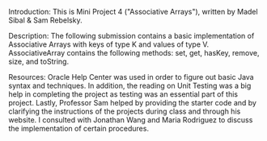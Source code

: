 Introduction: This is Mini Project 4 ("Associative Arrays"), written by Madel Sibal & Sam Rebelsky.

Description: The following submission contains a basic implementation of Associative Arrays with keys of type K and values of type V.
AssociativeArray contains the following methods: set, get, hasKey, remove, size, and toString.

Resources: Oracle Help Center was used in order to figure out basic Java syntax and techniques. In addition, the reading on Unit Testing was a big help in completing the project as testing was an essential part of this project. Lastly, Professor Sam helped by providing the starter code and by clarifying the instructions of the projects during class and through his website. I consulted with Jonathan Wang and Maria Rodriguez to discuss the implementation of certain procedures.
